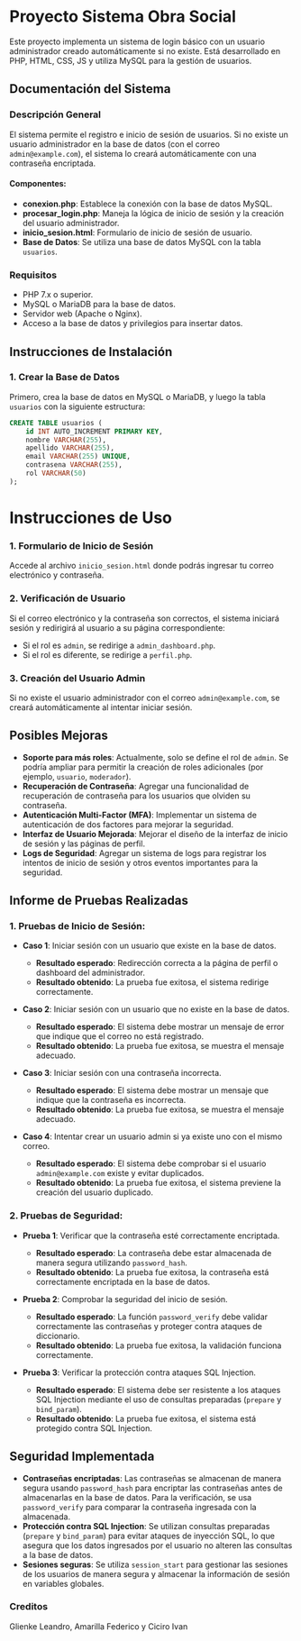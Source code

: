 # Proyecto Sistema Obra Social

Este proyecto implementa un sistema de login básico con un usuario administrador creado automáticamente si no existe. Está desarrollado en PHP, HTML, CSS, JS y utiliza MySQL para la gestión de usuarios.

## Documentación del Sistema

### Descripción General

El sistema permite el registro e inicio de sesión de usuarios. Si no existe un usuario administrador en la base de datos (con el correo `admin@example.com`), el sistema lo creará automáticamente con una contraseña encriptada.

#### Componentes:

- **conexion.php**: Establece la conexión con la base de datos MySQL.
- **procesar_login.php**: Maneja la lógica de inicio de sesión y la creación del usuario administrador.
- **inicio_sesion.html**: Formulario de inicio de sesión de usuario.
- **Base de Datos**: Se utiliza una base de datos MySQL con la tabla `usuarios`.

### Requisitos

- PHP 7.x o superior.
- MySQL o MariaDB para la base de datos.
- Servidor web (Apache o Nginx).
- Acceso a la base de datos y privilegios para insertar datos.

## Instrucciones de Instalación

### 1. Crear la Base de Datos

Primero, crea la base de datos en MySQL o MariaDB, y luego la tabla `usuarios` con la siguiente estructura:

```sql
CREATE TABLE usuarios (
    id INT AUTO_INCREMENT PRIMARY KEY,
    nombre VARCHAR(255),
    apellido VARCHAR(255),
    email VARCHAR(255) UNIQUE,
    contrasena VARCHAR(255),
    rol VARCHAR(50)
);
```
# Instrucciones de Uso

### 1. Formulario de Inicio de Sesión
Accede al archivo `inicio_sesion.html` donde podrás ingresar tu correo electrónico y contraseña.

### 2. Verificación de Usuario
Si el correo electrónico y la contraseña son correctos, el sistema iniciará sesión y redirigirá al usuario a su página correspondiente:

- Si el rol es `admin`, se redirige a `admin_dashboard.php`.
- Si el rol es diferente, se redirige a `perfil.php`.

### 3. Creación del Usuario Admin
Si no existe el usuario administrador con el correo `admin@example.com`, se creará automáticamente al intentar iniciar sesión.

## Posibles Mejoras

- **Soporte para más roles**: Actualmente, solo se define el rol de `admin`. Se podría ampliar para permitir la creación de roles adicionales (por ejemplo, `usuario`, `moderador`).
- **Recuperación de Contraseña**: Agregar una funcionalidad de recuperación de contraseña para los usuarios que olviden su contraseña.
- **Autenticación Multi-Factor (MFA)**: Implementar un sistema de autenticación de dos factores para mejorar la seguridad.
- **Interfaz de Usuario Mejorada**: Mejorar el diseño de la interfaz de inicio de sesión y las páginas de perfil.
- **Logs de Seguridad**: Agregar un sistema de logs para registrar los intentos de inicio de sesión y otros eventos importantes para la seguridad.

## Informe de Pruebas Realizadas

### 1. Pruebas de Inicio de Sesión:

- **Caso 1**: Iniciar sesión con un usuario que existe en la base de datos.
  - **Resultado esperado**: Redirección correcta a la página de perfil o dashboard del administrador.
  - **Resultado obtenido**: La prueba fue exitosa, el sistema redirige correctamente.

- **Caso 2**: Iniciar sesión con un usuario que no existe en la base de datos.
  - **Resultado esperado**: El sistema debe mostrar un mensaje de error que indique que el correo no está registrado.
  - **Resultado obtenido**: La prueba fue exitosa, se muestra el mensaje adecuado.

- **Caso 3**: Iniciar sesión con una contraseña incorrecta.
  - **Resultado esperado**: El sistema debe mostrar un mensaje que indique que la contraseña es incorrecta.
  - **Resultado obtenido**: La prueba fue exitosa, se muestra el mensaje adecuado.

- **Caso 4**: Intentar crear un usuario admin si ya existe uno con el mismo correo.
  - **Resultado esperado**: El sistema debe comprobar si el usuario `admin@example.com` existe y evitar duplicados.
  - **Resultado obtenido**: La prueba fue exitosa, el sistema previene la creación del usuario duplicado.

### 2. Pruebas de Seguridad:

- **Prueba 1**: Verificar que la contraseña esté correctamente encriptada.
  - **Resultado esperado**: La contraseña debe estar almacenada de manera segura utilizando `password_hash`.
  - **Resultado obtenido**: La prueba fue exitosa, la contraseña está correctamente encriptada en la base de datos.

- **Prueba 2**: Comprobar la seguridad del inicio de sesión.
  - **Resultado esperado**: La función `password_verify` debe validar correctamente las contraseñas y proteger contra ataques de diccionario.
  - **Resultado obtenido**: La prueba fue exitosa, la validación funciona correctamente.

- **Prueba 3**: Verificar la protección contra ataques SQL Injection.
  - **Resultado esperado**: El sistema debe ser resistente a los ataques SQL Injection mediante el uso de consultas preparadas (`prepare` y `bind_param`).
  - **Resultado obtenido**: La prueba fue exitosa, el sistema está protegido contra SQL Injection.

## Seguridad Implementada

- **Contraseñas encriptadas**: Las contraseñas se almacenan de manera segura usando `password_hash` para encriptar las contraseñas antes de almacenarlas en la base de datos. Para la verificación, se usa `password_verify` para comparar la contraseña ingresada con la almacenada.
- **Protección contra SQL Injection**: Se utilizan consultas preparadas (`prepare` y `bind_param`) para evitar ataques de inyección SQL, lo que asegura que los datos ingresados por el usuario no alteren las consultas a la base de datos.
- **Sesiones seguras**: Se utiliza `session_start` para gestionar las sesiones de los usuarios de manera segura y almacenar la información de sesión en variables globales.


### Creditos 
Glienke Leandro, Amarilla Federico y Ciciro Ivan
